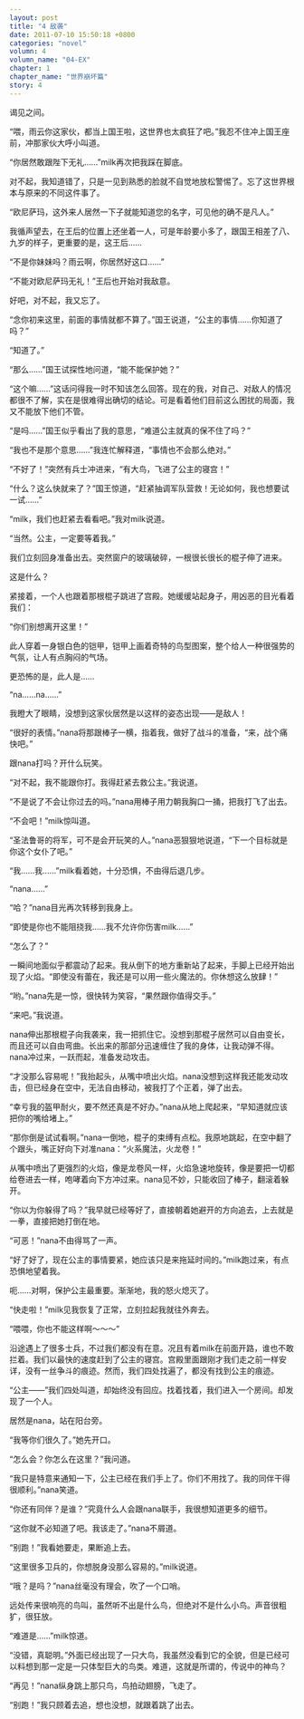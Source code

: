 ```yaml
---
layout: post
title: "4 敌袭"
date: 2011-07-10 15:50:18 +0800
categories: "novel"
volumn: 4
volumn_name: "04-EX"
chapter: 1
chapter_name: "世界崩坏篇"
story: 4
---
```

谒见之间。

“喂，雨云你这家伙，都当上国王啦，这世界也太疯狂了吧。”我忍不住冲上国王座前，冲那家伙大呼小叫道。

“你居然敢跟陛下无礼……”milk再次把我踩在脚底。

对不起，我知道错了，只是一见到熟悉的脸就不自觉地放松警惕了。忘了这世界根本与原来的不同这件事了。

“欧尼萨玛，这外来人居然一下子就能知道您的名字，可见他的确不是凡人。”

我循声望去，在王后的位置上还坐着一人，可是年龄要小多了，跟国王相差了八、九岁的样子，更重要的是，这王后……

“不是你妹妹吗？雨云啊，你居然好这口……”

“不能对欧尼萨玛无礼！”王后也开始对我敌意。

好吧，对不起，我又忘了。

“念你初来这里，前面的事情就都不算了。”国王说道，“公主的事情……你知道了吗？”

“知道了。”

“那么……”国王试探性地问道，“能不能保护她？”

“这个嘛……”这话问得我一时不知该怎么回答。现在的我，对自己、对敌人的情况都很不了解，实在是很难得出确切的结论。可是看着他们目前这么困扰的局面，我又不能放下他们不管。

“是吗……”国王似乎看出了我的意思，“难道公主就真的保不住了吗？”

“我也不是那个意思……”我连忙解释道，“事情也不会那么绝对。”

“不好了！”突然有兵士冲进来，“有大鸟，飞进了公主的寝宫！”

“什么？这么快就来了？”国王惊道，“赶紧抽调军队营救！无论如何，我也想要试一试……”

“milk，我们也赶紧去看看吧。”我对milk说道。

“当然。公主，一定要等着我。”

我们立刻回身准备出去。突然窗户的玻璃破碎，一根很长很长的棍子伸了进来。

这是什么？

紧接着，一个人也跟着那根棍子跳进了宫殿。她缓缓站起身子，用凶恶的目光看着我们：

“你们别想离开这里！”

此人穿着一身银白色的铠甲，铠甲上画着奇特的鸟型图案，整个给人一种很强势的气氛，让人有点胸闷的气场。

更恐怖的是，此人是……

“na……na……”

我瞪大了眼睛，没想到这家伙居然是以这样的姿态出现——是敌人！

“很好的表情。”nana将那跟棒子一横，指着我，做好了战斗的准备，“来，战个痛快吧。”

跟nana打吗？开什么玩笑。

“对不起，我不能跟你打。我得赶紧去救公主。”我说道。

“不是说了不会让你过去的吗。”nana用棒子用力朝我胸口一捅，把我打飞了出去。

“不会吧！”milk惊叫道。

“圣法鲁哥的将军，可不是会开玩笑的人。”nana恶狠狠地说道，“下一个目标就是你这个女仆了吧。”

“我……我……”milk看着她，十分恐惧，不由得后退几步。

“nana……”

“哈？”nana目光再次转移到我身上。

“即使是你也不能阻挠我……我不允许你伤害milk……”

“怎么了？”

一瞬间地面似乎都震动了起来。我从倒下的地方重新站了起来，手脚上已经开始出现了火焰。“即使没有蕾在，我还是可以用一些火魔法的。你休想这么放肆！”

“哟。”nana先是一惊，很快转为笑容，“果然跟你值得交手。”

“来吧。”我说道。

nana伸出那根棍子向我袭来，我一把抓住它。没想到那棍子居然可以自由变长，而且还可以自由弯曲。长出来的那部分迅速缠住了我的身体，让我动弹不得。nana冲过来，一跃而起，准备发动攻击。

“才没那么容易呢！”我抬起头，从嘴中喷出火焰。nana没想到这样我还能发动攻击，但已经身在空中，无法自由移动，被我打了个正着，弹了出去。

“幸亏我的盔甲耐火，要不然还真是不好办。”nana从地上爬起来，“早知道就应该把你的嘴给堵上。”

“那你倒是试试看啊。”nana一倒地，棍子的束缚有点松。我原地跳起，在空中翻了个跟头，嘴正好向下对准nana：“火系魔法，火龙卷！”

从嘴中喷出了更强烈的火焰，像是龙卷风一样，火焰急速地旋转，像是要把一切都给卷进去一样，咆哮着向下方冲过来。nana见不妙，只能收回了棒子，翻滚着躲开。

“你以为你躲得了吗？”我早就已经等好了，直接朝着她避开的方向追去，上去就是一拳，直接把她打倒在地。

“可恶！”nana不由得骂了一声。

“好了好了，现在公主的事情要紧，她应该只是来拖延时间的。”milk跑过来，有点恐惧地望着我。

呃……对啊，保护公主最重要。渐渐地，我的怒火熄灭了。

“快走啦！”milk见我恢复了正常，立刻拉起我就往外奔去。

“喂喂，你也不能这样啊～～～”

沿途遇上了很多士兵，不过我们都没有在意。况且有着milk在前面开路，谁也不敢拦着。我们以最快的速度赶到了公主的寝宫。宫殿里面跟刚才我们走之前一样安详，没有一丝争斗的痕迹。然而，我们四处找遍了，都没有找到公主的痕迹。

“公主——”我们四处叫道，却始终没有回应。找着找着，我们进入一个房间。却发现了一个人。

居然是nana，站在阳台旁。

“我等你们很久了。”她先开口。

“怎么会？你怎么在这里？”我问道。

“我只是特意来通知一下，公主已经在我们手上了。你们不用找了。我的同伴干得很顺利。”nana笑道。

“你还有同伴？是谁？”究竟什么人会跟nana联手，我很想知道更多的细节。

“这你就不必知道了吧。我该走了。”nana不屑道。

“别跑！”我看她要走，果断追上去。

“这里很多卫兵的，你想脱身没那么容易的。”milk说道。

“哦？是吗？”nana丝毫没有理会，吹了一个口哨。

远处传来很响亮的鸟叫，虽然听不出是什么鸟，但绝对不是什么小鸟。声音很粗犷，很狂放。

“难道是……”milk惊道。

“没错，真聪明。”外面已经出现了一只大鸟，我虽然没看到它的全貌，但是已经可以料想到那一定是一只体型巨大的鸟类。难道，这就是所谓的，传说中的神鸟？

“再见！”nana纵身跳上那只鸟，鸟拍动翅膀，飞走了。

“别跑！”我只顾着去追，想也没想，就跟着跳了出去。